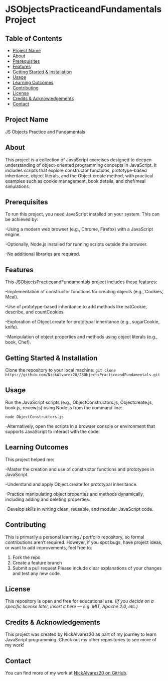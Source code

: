# JSObjectsPracticeandFundamentals Project
## Table of Contents
- [Project Name](#project-name)
- [About](#about)
- [Prerequisites](#prerequisites)
- [Features](#features)
- [Getting Started & Installation](#getting-started--installation)
- [Usage](#usage)
- [Learning Outcomes](#learning-outcomes)
- [Contributing](#contributing)
- [License](#license)
- [Credits & Acknowledgements](#credits--acknowledgements)
- [Contact](#contact)
## Project Name
JS Objects Practice and Fundamentals
## About
This project is a collection of JavaScript exercises designed to deepen understanding of object-oriented programming concepts in JavaScript. It includes scripts that explore constructor functions, prototype-based inheritance, object literals, and the Object.create method, with practical examples such as cookie management, book details, and chef/meal simulations.
## Prerequisites
To run this project, you need JavaScript installed on your system. This can be achieved by:

-Using a modern web browser (e.g., Chrome, Firefox) with a JavaScript engine.

-Optionally, Node.js installed for running scripts outside the browser. 

-No additional libraries are required.
## Features
This JSObjectsPracticeandFundamentals project includes these features:

-Implementation of constructor functions for creating objects (e.g., Cookies, Meal).

-Use of prototype-based inheritance to add methods like eatCookie, describe, and countCookies.

-Exploration of Object.create for prototypal inheritance (e.g., sugarCookie, knife).

-Manipulation of object properties and methods using object literals (e.g., book, Chef).

## Getting Started & Installation
Clone the repository to your local machine:
`git clone https://github.com/NickAlvarez20/JSObjectsPracticeandFundamentals.git`
## Usage
Run the JavaScript scripts (e.g., ObjectConstructors.js, Objectcreate.js, book.js, review.js) using Node.js from the command line:

`node ObjectConstructors.js`

-Alternatively, open the scripts in a browser console or environment that supports JavaScript to interact with the code.

## Learning Outcomes
This project helped me:

-Master the creation and use of constructor functions and prototypes in JavaScript.

-Understand and apply Object.create for prototypal inheritance.

-Practice manipulating object properties and methods dynamically, including adding and deleting properties.

-Develop skills in writing clean, reusable, and modular JavaScript code.

## Contributing
This is primarily a personal learning / portfolio repository, so formal contributions aren’t required. However, if you spot bugs, have project ideas, or want to add improvements, feel free to:
1. Fork the repo
2. Create a feature branch
3. Submit a pull request Please include clear explanations of your changes and test any new code.
## License
This repository is open and free for educational use.
*(If you decide on a specific license later, insert it here — e.g. MIT, Apache 2.0, etc.)*
## Credits & Acknowledgements
This project was created by NickAlvarez20 as part of my journey to learn JavaScript programming. Check out my other repositories to see more of my work!
## Contact
You can find more of my work at [NickAlvarez20 on GitHub](https://github.com/NickAlvarez20).
